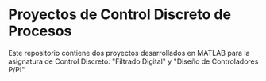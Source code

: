 # Proyectos de Control Discreto de Procesos

Este repositorio contiene dos proyectos desarrollados en MATLAB para la asignatura de Control Discreto: "Filtrado Digital" y "Diseño de Controladores P/PI".
